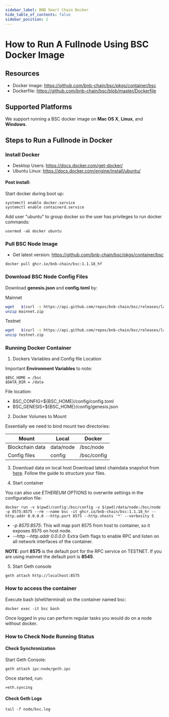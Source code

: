 ```yaml
---
sidebar_label: BNB Smart Chain Docker
hide_table_of_contents: false
sidebar_position: 2
---
```

# How to Run A Fullnode Using BSC Docker Image

## Resources
* Docker image: https://github.com/bnb-chain/bsc/pkgs/container/bsc
* Dockerfile: https://github.com/bnb-chain/bsc/blob/master/Dockerfile

## Supported Platforms

We support running a BSC docker image on **Mac OS X**, **Linux**, and **Windows**.

## Steps to Run a Fullnode in Docker

### Install Docker
* Desktop Users: https://docs.docker.com/get-docker/
* Ubuntu Linux: https://docs.docker.com/engine/install/ubuntu/

#### Post install:

Start docker during boot up:
```
systemctl enable docker.service
systemctl enable containerd.service
```
Add user "ubuntu" to group docker so the user has privileges to run docker commands:
```
usermod -aG docker ubuntu
```

### Pull BSC Node Image

* Get latest version: https://github.com/bnb-chain/bsc/pkgs/container/bsc
```
docker pull ghcr.io/bnb-chain/bsc:1.1.18_hf
```

### Download BSC Node Config Files

Download **genesis.json** and **config.toml** by:

Mainnet
```bash
wget   $(curl -s https://api.github.com/repos/bnb-chain/bsc/releases/latest |grep browser_ |grep mainnet |cut -d\" -f4)
unzip mainnet.zip
```
Testnet
```bash
wget   $(curl -s https://api.github.com/repos/bnb-chain/bsc/releases/latest |grep browser_ |grep mainnet |cut -d\" -f4)
unzip testnet.zip
```

### Running Docker Container
1. Dockers Variables and Config file Location

Important **Environment Variables** to note: 
```
$BSC_HOME = /bsc
$DATA_DIR = /data
```
File location:

* BSC_CONFIG=${BSC_HOME}/config/config.toml
* BSC_GENESIS=${BSC_HOME}/config/genesis.json

2. Docker Volumes to Mount

Essentially we need to bind mount two directories: 

|    Mount        | Local  | Docker                     |
| ----------------- | ------------- | -------------------------------------- |
| Blockchain data | data/node | /bsc/node    |
| Config files | config  | /bsc/config  |

3. Download data on local host
Download latest chaindata snapshot from [here](https://github.com/bnb-chain/bsc-snapshots). Follow the guide to structure your files.

4. Start container

You can also use *ETHEREUM OPTIONS* to overwrite settings in the configuration file:
```
docker run -v $(pwd)/config:/bsc/config -v $(pwd)/data/node:/bsc/node -p 8575:8575 --rm --name bsc -it ghcr.io/bnb-chain/bsc:1.1.18_hr --http.addr 0.0.0.0 --http.port 8575 --http.vhosts '*' --verbosity 5
```
* *-p 8575:8575*: This will map port 8575 from host to container, so it exposes 8575 on host node.
* *--http --http.addr 0.0.0.0*: Extra Geth flags to enable RPC and listen on all network interfaces of the container.

**NOTE**: port **8575** is the default port for the RPC service on TESTNET. If you are using mainnet the default port is **8545**.

5. Start Geth console
```
geth attach http://localhost:8575
```
### How to access the container

Execute bash (shell/terminal) on the container named bsc:

```
docker exec -it bsc bash
```
Once logged in you can perform regular tasks you would do on a node without docker.

### How to Check Node Running Status

#### Check Synchronization

Start Geth Console:
```
geth attach ipc:node/geth.ipc
```
Once started, run:
```
>eth.syncing
```
#### Check Geth Logs
```
tail -f node/bsc.log
```








